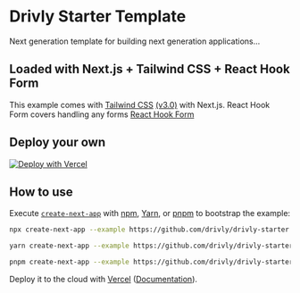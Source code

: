 # Drivly Starter Template 
Next generation template for building next generation applications...

## Loaded with Next.js + Tailwind CSS + React Hook Form
This example comes with [Tailwind CSS](https://tailwindcss.com/) [(v3.0)](https://tailwindcss.com/blog/tailwindcss-v3) with Next.js. 
React Hook Form covers handling any forms [React Hook Form](https://react-hook-form.com/)

## Deploy your own

[![Deploy with Vercel](https://vercel.com/button)](https://vercel.com/new/git/external?repository-url=https://github.com/drivly/drivly-starter&project-name=your-app-with-drivly&repository-name=your-app-with-drivly)

## How to use

Execute [`create-next-app`](https://github.com/vercel/next.js/tree/canary/packages/create-next-app) with [npm](https://docs.npmjs.com/cli/init), [Yarn](https://yarnpkg.com/lang/en/docs/cli/create/), or [pnpm](https://pnpm.io) to bootstrap the example:

```bash
npx create-next-app --example https://github.com/drivly/drivly-starter your-app-with-drivly
```

```bash
yarn create-next-app --example https://github.com/drivly/drivly-starter your-app-with-drivly
```

```bash
pnpm create-next-app --example https://github.com/drivly/drivly-starter your-app-with-drivly
```

Deploy it to the cloud with [Vercel](https://vercel.com/new?utm_source=github&utm_medium=readme&utm_campaign=next-example) ([Documentation](https://nextjs.org/docs/deployment)).

